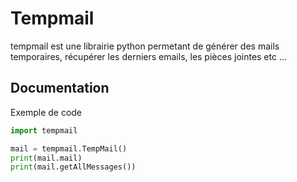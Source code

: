 # Tempmail

tempmail est une librairie python permetant de générer des mails temporaires, récupérer les derniers emails, les pièces jointes etc ...


## Documentation

Exemple de code  
```python
import tempmail

mail = tempmail.TempMail()
print(mail.mail)
print(mail.getAllMessages())
```
